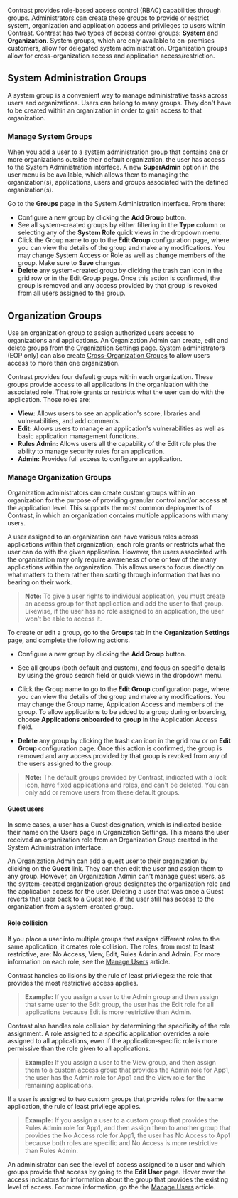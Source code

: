 <!--
title: "Manage Access Groups"
description: "Overview of managing access groups"
tags: "Admin manage organizations access groups"
-->

Contrast provides role-based access control (RBAC) capabilities through groups. Administrators can create these groups to provide or restrict system, organization and application access and privileges to users within Contrast. Contrast has two types of access control groups: **System** and **Organization**. System groups, which are only available to on-premises customers, allow for delegated system administration. Organization groups allow for cross-organization access and application access/restriction.

## System Administration Groups

A system group is a convenient way to manage administrative tasks across users and organizations. Users can belong to many groups. They don't have to be created within an organization in order to gain access to that organization. 

### Manage System Groups

When you add a user to a system administration group that contains one or more organizations outside their default organization, the user has access to the System Administration interface. A new **SuperAdmin** option in the user menu is be available, which allows them to managing the organization(s), applications, users and groups associated with the defined organization(s). 

Go to the **Groups** page in the System Administration interface. From there:

* Configure a new group by clicking the **Add Group** button.
* See all system-created groups by either filtering in the **Type** column or selecting any of the **System Role** quick views in the dropdown menu. 
* Click the Group name to go to the **Edit Group** configuration page, where you can view the details of the group and make any modifications. You may change System Access or Role as well as change members of the group. Make sure to **Save** changes.
* **Delete** any system-created group by clicking the trash can icon in the grid row or in the Edit Group page. Once this action is confirmed, the group is removed and any access provided by that group is revoked from all users assigned to the group.

## Organization Groups

Use an organization group to assign authorized users access to organizations and applications. An Organization Admin can create, edit and delete groups from the Organization Settings page. System administrators (EOP only) can also create [Cross-Organization Groups](admin-manageorgs.html#crossorg) to allow users access to more than one organization.

Contrast provides four default groups within each organization. These groups provide access to all applications in the organization with the associated role. That role grants or restricts what the user can do with the application. Those roles are:

* **View:** Allows users to see an application's score, libraries and vulnerabilities, and add comments.
* **Edit:** Allows users to manage an application's vulnerabilities as well as basic application management functions.
* **Rules Admin:** Allows users all the capability of the Edit role plus the ability to manage security rules for an application. 
* **Admin:** Provides full access to configure an application.

### Manage Organization Groups

Organization administrators can create custom groups within an organization for the purpose of providing granular control and/or access at the application level. This supports the most common deployments of Contrast, in which an organization contains multiple applications with many users.

A user assigned to an organization can have various roles across applications within that organization; each role grants or restricts what the user can do with the given application. However, the users associated with the organization may only require awareness of one or few of the many applications within the organization. This allows users to focus directly on what matters to them rather than sorting through information that has no bearing on their work. 

>**Note:** To give a user rights to individual application, you must create an access group for that application and add the user to that group. Likewise, if the user has no role assigned to an application, the user won't be able to access it.

To create or edit a group, go to the **Groups** tab in the **Organization Settings** page, and complete the following actions. 

* Configure a new group by clicking the **Add Group** button.
* See all groups (both default and custom), and focus on specific details by using the group search field or quick views in the dropdown menu.  
* Click the Group name to go to the **Edit Group** configuration page, where you can view the details of the group and make any modifications. You may change the Group name, Application Access and members of the group. To allow applications to be added to a group during onboarding, choose **Applications onboarded to group** in the Application Access field. 

* **Delete** any group by clicking the trash can icon in the grid row or on **Edit Group** configuration page. Once this action is confirmed, the group is removed and any access provided by that group is revoked from any of the users assigned to the group.

>**Note:** The default groups provided by Contrast, indicated with a lock icon, have fixed applications and roles, and can't be deleted. You can only add or remove users from these default groups. 

#### Guest users

In some cases, a user has a Guest designation, which is indicated beside their name on the Users page in Organization Settings. This means the user received an organization role from an Organization Group created in the System Administration interface.  

An Organization Admin can add a guest user to their organization by clicking on the **Guest** link. They can then edit the user and assign them to any group. However, an Organization Admin can't manage guest users, as the system-created organization group designates the organization role and the application access for the user. Deleting a user that was once a Guest reverts that user back to a Guest role, if the user still has access to the organization from a system-created group.

#### Role collision

If you place a user into multiple groups that assigns different roles to the same application, it creates role collision. The roles, from most to least restrictive, are: No Access, View, Edit, Rules Admin and Admin. For more information on each role, see the [Manage Users](admin-manageorgs.html#manage-user) article.

Contrast handles collisions by the rule of least privileges: the role that provides the most restrictive access applies.

> **Example:** If you assign a user to the Admin group and then assign that same user to the Edit group, the user has the Edit role for all applications because Edit is more restrictive than Admin.

Contrast also handles role collision by determining the specificity of the role assignment. A role assigned to a specific application overrides a role assigned to all applications, even if the application-specific role is more permissive than the role given to all applications. 

> **Example:** If you assign a user to the View group, and then assign them to a custom access group that provides the Admin role for App1, the user has the Admin role for App1 and the View role for the remaining applications.

If a user is assigned to two custom groups that provide roles for the same application, the rule of least privilege applies.

> **Example:** If you assign a user to a custom group that provides the Rules Admin role for App1, and then assign them to another group that provides the No Access role for App1, the user has No Access to App1 because both roles are specific and No Access is more restrictive than Rules Admin.

An administrator can see the level of access assigned to a user and which groups provide that access by going to the **Edit User** page. Hover over the access indicators for information about the group that provides the existing level of access. For more information, go the the [Manage Users](admin-manageorgs.html#manage-user) article.

